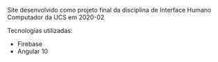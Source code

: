 Site desenvolvido como projeto final da disciplina de Interface Humano Computador da UCS em 2020-02

Tecnologias utilizadas:
- Firebase
- Angular 10

